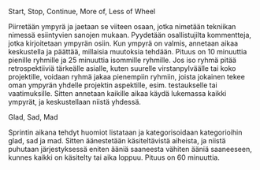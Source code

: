 Start, Stop, Continue, More of, Less of Wheel

Piirretään ympyrä ja jaetaan se viiteen osaan, jotka nimetään tekniikan nimessä esiintyvien sanojen mukaan.
Pyydetään osallistujilta kommentteja, jotka kirjoitetaan ympyrän osiin.
Kun ympyrä on valmis, annetaan aikaa keskustella ja päättää, millaisia muutoksia tehdään.
Pituus on 10 minuuttia pienille ryhmille ja 25 minuuttia isommille ryhmille.
Jos iso ryhmä pitää retrospektiiviä tärkeälle asialle, kuten suurelle virstanpylväälle tai koko projektille,
voidaan ryhmä jakaa pienempiin ryhmiin, joista jokainen tekee oman ympyrän yhdelle projektin aspektille, esim. 
testaukselle tai vaatimuksille.
Sitten annetaan kaikille aikaa käydä lukemassa kaikki ympyrät, ja keskustellaan niistä yhdessä.

Glad, Sad, Mad

Sprintin aikana tehdyt huomiot listataan ja kategorisoidaan kategorioihin glad, sad ja mad.
Sitten äänestetään käsiteltävistä aiheista, ja niistä puhutaan järjestyksessä eniten ääniä
saaneesta vähiten ääniä saaneeseen, kunnes kaikki on käsitelty tai aika loppuu.
Pituus on 60 minuuttia.